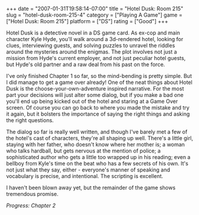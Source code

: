 +++
date = "2007-01-31T19:58:14-07:00"
title = "Hotel Dusk: Room 215"
slug = "hotel-dusk-room-215-4"
category = ["Playing A Game"]
game = ["Hotel Dusk: Room 215"]
platform = ["DS"]
rating = ["Good"]
+++

Hotel Dusk is a detective novel in a DS game card.  As ex-cop and main character Kyle Hyde, you'll walk around a 3d-rendered hotel, looking for clues, interviewing guests, and solving puzzles to unravel the riddles around the mysteries around the enigmas.  The plot involves not just a mission from Hyde's current employer, and not just peculiar hotel guests, but Hyde's old partner and a raw deal from his past on the force.

I've only finished Chapter 1 so far, so the mind-bending is pretty simple.  But I did manage to get a game over already!  One of the neat things about Hotel Dusk is the choose-your-own-adventure inspired narrative.  For the most part your decisions will just alter some dialog, but if you make a bad one you'll end up being kicked out of the hotel and staring at a Game Over screen.  Of course you can go back to where you made the mistake and try it again, but it bolsters the importance of saying the right things and asking the right questions.

The dialog so far is really well written, and though I've barely met a few of the hotel's cast of characters, they're all shaping up well.  There's a little girl, staying with her father, who doesn't know where her mother is; a woman who talks hardball, but gets nervous at the mention of police; a sophisticated author who gets a little too wrapped up in his reading; even a bellboy from Kyle's time on the beat who has a few secrets of his own.  It's not just what they say, either - everyone's manner of speaking and vocabulary is precise, and intentional.  The scripting is excellent.

I haven't been blown away yet, but the remainder of the game shows tremendous promise.

<i>Progress: Chapter 2</i>
